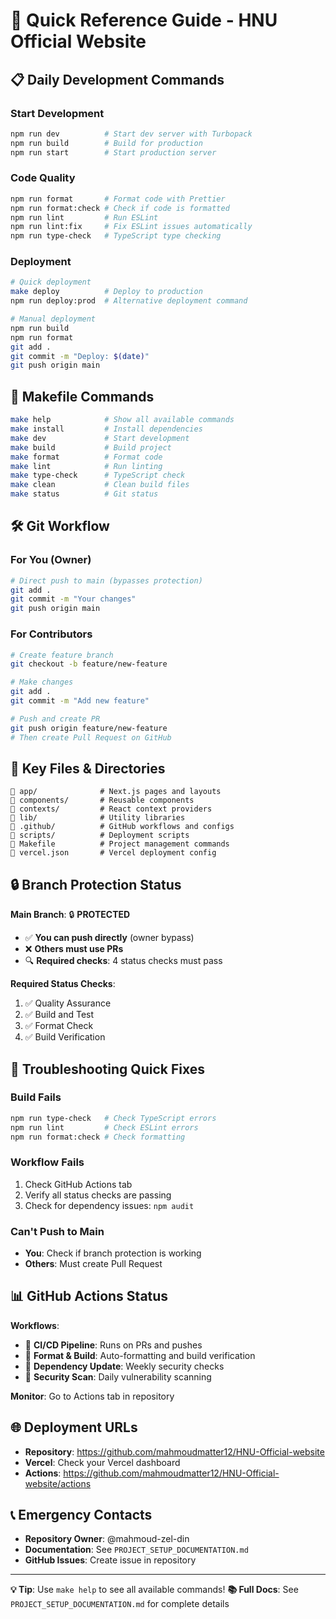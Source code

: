 # 🚀 Quick Reference Guide - HNU Official Website

## 📋 **Daily Development Commands**

### **Start Development**
```bash
npm run dev          # Start dev server with Turbopack
npm run build        # Build for production
npm run start        # Start production server
```

### **Code Quality**
```bash
npm run format       # Format code with Prettier
npm run format:check # Check if code is formatted
npm run lint         # Run ESLint
npm run lint:fix     # Fix ESLint issues automatically
npm run type-check   # TypeScript type checking
```

### **Deployment**
```bash
# Quick deployment
make deploy          # Deploy to production
npm run deploy:prod  # Alternative deployment command

# Manual deployment
npm run build
npm run format
git add .
git commit -m "Deploy: $(date)"
git push origin main
```

## 🔧 **Makefile Commands**

```bash
make help            # Show all available commands
make install         # Install dependencies
make dev             # Start development
make build           # Build project
make format          # Format code
make lint            # Run linting
make type-check      # TypeScript check
make clean           # Clean build files
make status          # Git status
```

## 🛠️ **Git Workflow**

### **For You (Owner)**
```bash
# Direct push to main (bypasses protection)
git add .
git commit -m "Your changes"
git push origin main
```

### **For Contributors**
```bash
# Create feature branch
git checkout -b feature/new-feature

# Make changes
git add .
git commit -m "Add new feature"

# Push and create PR
git push origin feature/new-feature
# Then create Pull Request on GitHub
```

## 📁 **Key Files & Directories**

```
📁 app/              # Next.js pages and layouts
📁 components/       # Reusable components
📁 contexts/         # React context providers
📁 lib/              # Utility libraries
📁 .github/          # GitHub workflows and configs
📁 scripts/          # Deployment scripts
📄 Makefile          # Project management commands
📄 vercel.json       # Vercel deployment config
```

## 🔒 **Branch Protection Status**

**Main Branch**: 🔒 **PROTECTED**
- ✅ **You can push directly** (owner bypass)
- ❌ **Others must use PRs**
- 🔍 **Required checks**: 4 status checks must pass

**Required Status Checks**:
1. ✅ Quality Assurance
2. ✅ Build and Test
3. ✅ Format Check
4. ✅ Build Verification

## 🚨 **Troubleshooting Quick Fixes**

### **Build Fails**
```bash
npm run type-check   # Check TypeScript errors
npm run lint         # Check ESLint errors
npm run format:check # Check formatting
```

### **Workflow Fails**
1. Check GitHub Actions tab
2. Verify all status checks are passing
3. Check for dependency issues: `npm audit`

### **Can't Push to Main**
- **You**: Check if branch protection is working
- **Others**: Must create Pull Request

## 📊 **GitHub Actions Status**

**Workflows**:
- 🔄 **CI/CD Pipeline**: Runs on PRs and pushes
- 🔄 **Format & Build**: Auto-formatting and build verification
- 🔄 **Dependency Update**: Weekly security checks
- 🔄 **Security Scan**: Daily vulnerability scanning

**Monitor**: Go to Actions tab in repository

## 🌐 **Deployment URLs**

- **Repository**: https://github.com/mahmoudmatter12/HNU-Official-website
- **Vercel**: Check your Vercel dashboard
- **Actions**: https://github.com/mahmoudmatter12/HNU-Official-website/actions

## 📞 **Emergency Contacts**

- **Repository Owner**: @mahmoud-zel-din
- **Documentation**: See `PROJECT_SETUP_DOCUMENTATION.md`
- **GitHub Issues**: Create issue in repository

---

**💡 Tip**: Use `make help` to see all available commands!
**📚 Full Docs**: See `PROJECT_SETUP_DOCUMENTATION.md` for complete details

